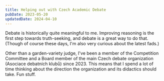 ```yaml
---
title: Helping out with Czech Academic Debate
pubDate: 2023-05-20
updatedDate: 2024-04-10
---
```

Debate is historically quite meaningful to me. Improving reasoning is the first step towards truth-seeking, and debate is a great way to do that. (Though of course these days, I'm also very curious about the latest fads.)

Other than a garden-variety judge, I've been a member of the Competition Committee and a Board member of the main Czech debate organization (Asociace debatních klubů) since 2023. This means that I spend a lot of time thinking about the direction the organization and its didactics should take. Fun stuff.